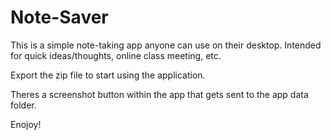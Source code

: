 # Note-Saver
This is a simple note-taking app anyone can use on their desktop. Intended for quick ideas/thoughts, online class meeting, etc.

Export the zip file to start using the application.

Theres a screenshot button within the app that gets sent to the app data folder.

Enojoy!
